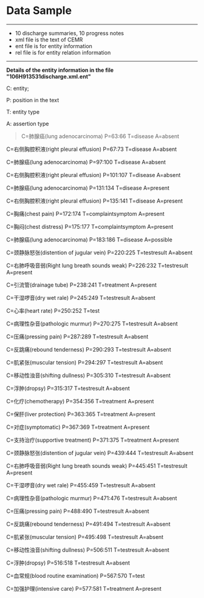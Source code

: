 # Data Sample #

---

- 10 discharge summaries, 10 progress notes
- xml file is the text of CEMR
- ent file is for entity information
- rel file is for entity relation information

---



**Details of the entity information in the file "106H913531discharge.xml.ent"**

C: entity; 

P: position in the text

T: entity type

A: assertion type


> C=肺腺癌(lung adenocarcinoma) P=63:66 T=disease A=absent
> 
C=右侧胸腔积液(right pleural effusion) P=67:73 T=disease A=absent
> 
C=肺腺癌(lung adenocarcinoma) P=97:100 T=disease A=absent
> 
C=右侧胸腔积液(right pleural effusion) P=101:107 T=disease A=absent
> 
C=肺腺癌(lung adenocarcinoma) P=131:134 T=disease A=present
> 
C=右侧胸腔积液(right pleural effusion) P=135:141 T=disease A=present
> 
C=胸痛(chest pain) P=172:174 T=complaintsymptom A=present
> 
C=胸闷(chest distress) P=175:177 T=complaintsymptom A=present
> 
C=肺腺癌(lung adenocarcinoma) P=183:186 T=disease A=possible
> 
C=颈静脉怒张(distention of jugular vein) P=220:225 T=testresult A=absent
> 
C=右肺呼吸音弱(Right lung breath sounds weak) P=226:232 T=testresult A=present
> 
C=引流管(drainage tube) P=238:241 T=treatment A=present
> 
C=干湿啰音(dry wet rale) P=245:249 T=testresult A=absent
> 
C=心率(heart rate) P=250:252 T=test
> 
C=病理性杂音(pathologic murmur) P=270:275 T=testresult A=absent
> 
C=压痛(pressing pain) P=287:289 T=testresult A=absent
> 
C=反跳痛(rebound tenderness) P=290:293 T=testresult A=absent
> 
C=肌紧张(muscular tension) P=294:297 T=testresult A=absent
> 
C=移动性浊音(shifting dullness) P=305:310 T=testresult A=absent
> 
C=浮肿(dropsy) P=315:317 T=testresult A=absent
> 
C=化疗(chemotherapy) P=354:356 T=treatment A=present
> 
C=保肝(liver protection) P=363:365 T=treatment A=present
> 
C=对症(symptomatic) P=367:369 T=treatment A=present
> 
C=支持治疗(supportive treatment) P=371:375 T=treatment A=present
> 
C=颈静脉怒张(distention of jugular vein) P=439:444 T=testresult A=absent
> 
C=右肺呼吸音弱(Right lung breath sounds weak) P=445:451 T=testresult A=present
> 
C=干湿啰音(dry wet rale) P=455:459 T=testresult A=absent
> 
C=病理性杂音(pathologic murmur) P=471:476 T=testresult A=absent
> 
C=压痛(pressing pain) P=488:490 T=testresult A=absent
> 
C=反跳痛(rebound tenderness) P=491:494 T=testresult A=absent
> 
C=肌紧张(muscular tension) P=495:498 T=testresult A=absent
> 
C=移动性浊音(shifting dullness) P=506:511 T=testresult A=absent
> 
C=浮肿(dropsy) P=516:518 T=testresult A=absent
> 
C=血常规(blood routine examination) P=567:570 T=test
> 
C=加强护理(intensive care) P=577:581 T=treatment A=present



